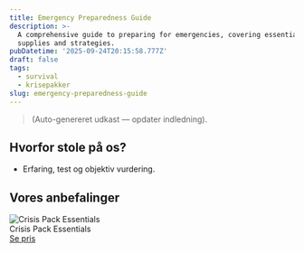 ```yaml
---
title: Emergency Preparedness Guide
description: >-
  A comprehensive guide to preparing for emergencies, covering essential
  supplies and strategies.
pubDatetime: '2025-09-24T20:15:58.777Z'
draft: false
tags:
  - survival
  - krisepakker
slug: emergency-preparedness-guide
---
```

> (Auto-genereret udkast — opdater indledning).

## Hvorfor stole på os?
- Erfaring, test og objektiv vurdering.

## Vores anbefalinger


<!-- Auto: Affiliate-kort fra Products/SKUs -->

<div class="aff-card"><img src="abstract_15.png (https://v5.airtableusercontent.com/v3/u/45/45/1758758400000/nfiZKsY5aeSLVKxLYciBbg/mfR66OVtbpg7CgurzQo8jyRuADYhE8-yf-Rym6UeSRVSDPYBq2MOd9HgsTAMQX7bdmqwFAFoLSVOIhI_413M4tWQc4zTg5Cwt3o8Zg6uXaIazhCv8B6iTqpIBGnz5lanTvE2gaJLHQQOecOUt6eNzRUJ7yqHGQBRArv7Mfug_mY/uKUr1ipzTBOVsyjPSCCsfikB1TStXfgFbc9y6roYvMs)" alt="Crisis Pack Essentials" class="aff-card__img" /><div class="aff-card__meta"><div class="aff-card__title">Crisis Pack Essentials</div><a class="aff-btn" href="https://affiliate.homeessentialsee62.com/deal789?utm_source=klartilalt&utm_medium=affiliate&subid=emergency-preparedness-guide-2025-09-24" rel="sponsored nofollow noopener" target="_blank">Se pris</a></div></div>

